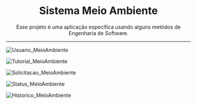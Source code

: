 <h1 align="center">Sistema Meio Ambiente</h1>

<p align="center">Esse projeto é uma aplicação específica usando alguns metódos de Engenharia de Software.</p>

---

![Usuario_MeioAmbiente](https://user-images.githubusercontent.com/77236515/175165618-2352b584-a63b-4c3e-ba8d-d8c90f9091a5.png)

![Tutorial_MeioAmbiente](https://user-images.githubusercontent.com/77236515/175165639-8582149a-195e-4e8b-b88c-d24db5f6d5aa.png)

![Solicitacao_MeioAmbiente](https://user-images.githubusercontent.com/77236515/175165647-78a5b720-3698-48dd-9ca5-6ed72c096c0e.png)

![Status_MeioAmbiente](https://user-images.githubusercontent.com/77236515/175435613-2f675697-b880-443f-914a-d6cda555089e.png)

![Historico_MeioAmbiente](https://user-images.githubusercontent.com/77236515/175438793-4b86d1f9-8726-42cf-83d5-6cf093fdf8a7.png)
